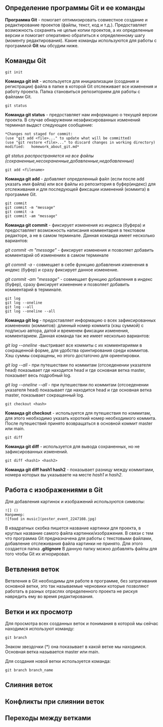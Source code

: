 ## **Определение программы Git и ее команды**

**Программа Git** - помогает оптимизировать совместное создание и редактирование проектов (файлы, текст, код и т.д.). Предоставляет возможность сохранять не целые копии проектов, а их определенные версии и помогает оперативно обратиться к определенному шагу (моменту редактирования). Какие команды используются для работы с программой **Git** мы обсудим ниже.

## **Команды Git**

    git init

**Команда git init** - используется для инициализации (создания и регистрации) файла в папке в которой Git отслеживает все изменения и работу проекта. Папка становиться репозиторием для работы с файлами Git.


    git status

**Команда git status** - предоставляет нам информацию о текущей версии проекта. В случае обнаружении незафиксированных изменений терминал выдаст следующее сообщение:

    *Changes not staged for commit:
    (use "git add <file>..." to update what will be committed)
    (use "git restore <file>..." to discard changes in working directory)
    modified:   homework_about_git.md*
*git status распространяется на все файлы (сохраненные,несохраненные,добавленные,недобавленные)*    

    git add <filename>

**Команда git add** - добавляет определенный файл (если после add указать имя файла) или все файлы из репозитория в буфер(индекс) для отслеживания и для последующей фиксации изменений (коммита) в программе Git. 

    git commit
    git commit -m "message"
    git commit -a
    git commit -am "message"

**Команда git commit** - фиксирует изменения из индекса (буфера) и предоставляет возможность написания комментария в текстовом редакторе, а не в самом терминале.
Данная команда имеет несколько вариантов:

*git commit -m "message"* - фиксирует изменения и позволяет добавить комментарий об изменениях в самом терминале

*git commit -a* - совмещает в себе функцию добавления изменения в индекс (буфер) и сразу фиксирует данное изменение.

*git commit -am "message"* - совмещает функцию добавления в индекс (буфер), сразу фиксирует изменение и позволяет добавить комментарий в терминале.

    git log
    git log --oneline
    git log --all
    git log --oneline --all

**Команда git log** - предоставляет информацию о всех зафиксированных изменениях (коммитов): длинный номер коммита (хэш суммой) с подписью автора, датой и временем фиксации изменения, комментарием. Данная команда так же имеет несколько вариантов:

*git log --oneline* -выстривает все коммиты с их комментариями в сокращенной форме, для удобства оринтирования среди коммитов. Хэш суммы сокращены, но этого достаточно для ориентировки.

*git log --all* - при путешествии по коммитам (отсоеденении указателя head) показывает где находится head и где основная ветка master, показывет весь подробный log.

*git log --oneline --all* - при путешествии по коммитам (отсоеденении указателя head) показывает где находится head и где основная ветка master, показывает сокращенный log.

    git checkout <hash>

**Команда git checkout** - используется для путешествия по коммитам, для этого необходимо указать короткий номер необходимого коммита.
После путешествий принято возвращаться в основной коммит master или main.

    git diff

**Команда git diff** - используется для вывода сохраненных, но не зафиксированных изменений.    

    git diff <hash1> <hash2>

**Команда git diff hash1 hash2** - показывает разницу между коммитами, номера которых вы указываете на месте *hash1* и *hash2*.    

## Работа с изображениями в Git
Для добавления картинок и изображений используются символы:

    ![] ()
    Например:
    ![food in music](poster_event_2247108.jpg)
В квадратных скобка пишется название картинки для проекта, в круглых название самого файла картинки/изображения.
В связи с тем что программа Git предназначена для работы с текстовыми файлами, добавление отслеживания файла картинки не принято.
Для этого создается папка **.gitignore**
В данную папку можно добавлять файлы для того чтобы Git их игнорировал.

## Ветвления веток

Ветвления в Git необходимы для работе в программе, без затрагивания основной ветки, это так называемые черновики которые позволяют работать в разных отраслях определенного проекта не рискуя навредить ему во время редактирования.

## Ветки и их просмотр

Для просмотра всех созданных веток и понимания в которой мы сейчас находимся используют команду:

    git branch

Знаком звездочки (*) она показывает в какой ветке мы находимся. Основная ветка называется master или main.

Для создания новой ветки используется команда:

    git branch branch_name




## Слияния веток


## Конфликты при слиянии веток


## Переходы между ветками

